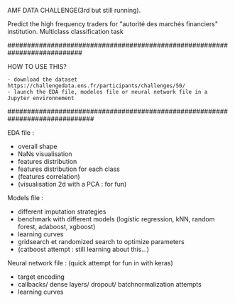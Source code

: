 AMF DATA CHALLENGE(3rd but still running). 

Predict the high frequency traders for "autorité des marchés financiers" institution. Multiclass classification task

###########################################################################

HOW TO USE THIS?

    - download the dataset https://challengedata.ens.fr/participants/challenges/50/
    - launch the EDA file, modeles file or neural network file in a Jupyter environnement
   
##############################################################################

EDA file :
- overall shape
- NaNs visualisation
- features distribution
- features distribution for each class
- (features correlation)
- (visualisation 2d with a PCA : for fun)

Models file :
- different imputation strategies
- benchmark with different models (logistic regression, kNN, random forest, adaboost, xgboost)
- learning curves
- gridsearch et randomized search to optimize parameters
- (catboost attempt : still learning about this...)

Neural network file : (quick attempt for fun in with keras) 
- target encoding
- callbacks/ dense layers/ dropout/ batchnormalization attempts
- learning curves
